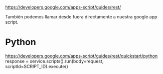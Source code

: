 https://developers.google.com/apps-script/guides/rest/

También podemos llamar desde fuera directamente a nuestra google app script.


# Python
https://developers.google.com/apps-script/guides/rest/quickstart/python
response = service.scripts().run(body=request, scriptId=SCRIPT_ID).execute()
